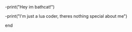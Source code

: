 -print("Hey im bathcat!")

-print("I'm just a lua coder, theres nothing special about me")

end

<!---
thepogbathcat/thepogbathcat is a ✨ special ✨ repository because its `README.md` (this file) appears on your GitHub profile.
You can click the Preview link to take a look at your changes.
--->
